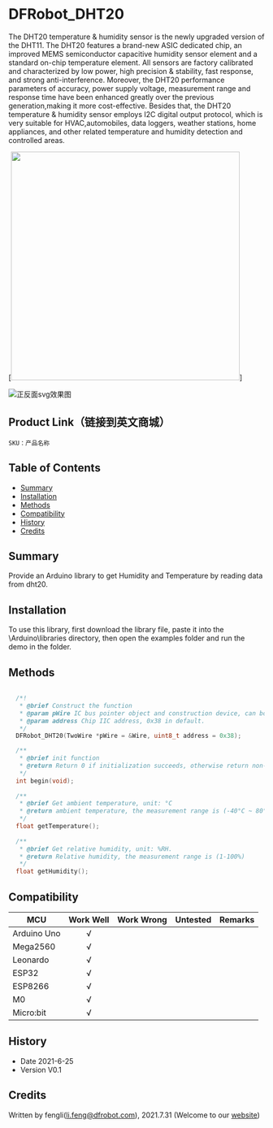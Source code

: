 # DFRobot_DHT20

The DHT20 temperature & humidity sensor is the newly upgraded version of the DHT11. The DHT20 features a brand-new ASIC dedicated chip, an improved MEMS semiconductor capacitive humidity sensor element and a standard on-chip temperature element. All sensors are factory calibrated and characterized by low power, high precision & stability, fast response, and strong anti-interference. Moreover, the DHT20 performance parameters of accuracy, power supply voltage, measurement range and response time have been enhanced greatly over the previous generation,making it more cost-effective. Besides that, the DHT20 temperature & humidity sensor employs I2C digital output protocol, which is very suitable for HVAC,automobiles, data loggers, weather stations, home appliances, and other related temperature and humidity detection and controlled areas. <br>

[<img src="https://dfimg.dfrobot.com/nobody/wiki/73694035631036647cd8872b1d083f6c.png" width="450" hegiht="" align=right/>]

![正反面svg效果图](https://dfimg.dfrobot.com/nobody/wiki/73694035631036647cd8872b1d083f6c.png)

## Product Link（链接到英文商城）
    SKU：产品名称
## Table of Contents

* [Summary](#summary)
* [Installation](#installation)
* [Methods](#methods)
* [Compatibility](#compatibility)
* [History](#history)
* [Credits](#credits)

## Summary


Provide an Arduino library to get Humidity and Temperature by reading data from dht20.

## Installation

To use this library, first download the library file, paste it into the \Arduino\libraries directory, then open the examples folder and run the demo in the folder.

## Methods
```C++

  /*!
   * @brief Construct the function
   * @param pWire IC bus pointer object and construction device, can both pass or not pass parameters, Wire in default.
   * @param address Chip IIC address, 0x38 in default.
   */
  DFRobot_DHT20(TwoWire *pWire = &Wire, uint8_t address = 0x38);

  /**
   * @brief init function
   * @return Return 0 if initialization succeeds, otherwise return non-zero and error code.
   */
  int begin(void);
    
  /**
   * @brief Get ambient temperature, unit: °C
   * @return ambient temperature, the measurement range is (-40°C ~ 80°C)
   */
  float getTemperature();
    
  /**
   * @brief Get relative humidity, unit: %RH. 
   * @return Relative humidity, the measurement range is (1-100%)
   */
  float getHumidity();
```

## Compatibility

MCU                | Work Well    | Work Wrong   | Untested    | Remarks
------------------ | :----------: | :----------: | :---------: | -----
Arduino Uno        |      √       |              |             | 
Mega2560        |      √       |              |             | 
Leonardo        |      √       |              |             | 
ESP32        |      √       |              |             | 
ESP8266        |      √       |              |             | 
M0        |      √       |              |             | 
Micro:bit        |      √       |              |             | 

## History

- Date 2021-6-25
- Version V0.1


## Credits

Written by fengli(li.feng@dfrobot.com), 2021.7.31 (Welcome to our [website](https://www.dfrobot.com/))





